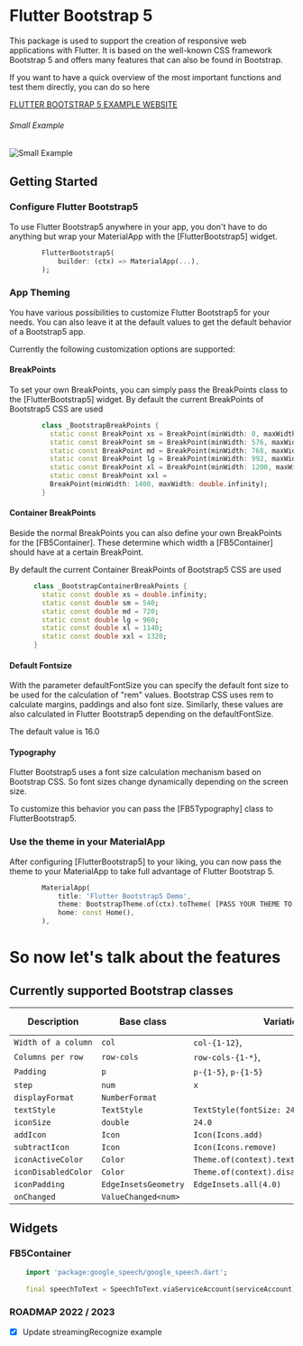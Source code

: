 # Flutter Bootstrap 5

This package is used to support the creation of responsive web applications with Flutter. 
It is based on the well-known CSS framework Bootstrap 5 and offers many features that can also be found in Bootstrap.

If you want to have a quick overview of the most important functions and test them directly, you can do so here

[FLUTTER BOOTSTRAP 5 EXAMPLE WEBSITE](https://flutter-bootstrap-5.web.app/#/)


###### Small Example
![Small Example](https://media.giphy.com/media/TGsjMX7RQu4IYCcJhD/giphy.gif)

## Getting Started

### Configure Flutter Bootstrap5

To use Flutter Bootstrap5 anywhere in your app, you don't have to do anything but wrap your MaterialApp with the [FlutterBootstrap5] widget.

```dart
        FlutterBootstrap5(
            builder: (ctx) => MaterialApp(...),
        );
```

### App Theming

You have various possibilities to customize Flutter Bootstrap5 for your needs.
You can also leave it at the default values to get the default behavior of a Bootstrap5 app.

Currently the following customization options are supported:

#### BreakPoints

To set your own BreakPoints, you can simply pass the BreakPoints class to the [FlutterBootstrap5] widget.
By default the current BreakPoints of Bootstrap5 CSS are used

```dart
        class _BootstrapBreakPoints {
          static const BreakPoint xs = BreakPoint(minWidth: 0, maxWidth: 576);
          static const BreakPoint sm = BreakPoint(minWidth: 576, maxWidth: 768);
          static const BreakPoint md = BreakPoint(minWidth: 768, maxWidth: 992);
          static const BreakPoint lg = BreakPoint(minWidth: 992, maxWidth: 1200);
          static const BreakPoint xl = BreakPoint(minWidth: 1200, maxWidth: 1400);
          static const BreakPoint xxl =
          BreakPoint(minWidth: 1400, maxWidth: double.infinity);
        }
```

#### Container BreakPoints

Beside the normal BreakPoints you can also define your own BreakPoints for the [FB5Container]. 
These determine which width a [FB5Container] should have at a certain BreakPoint.

By default the current Container BreakPoints of Bootstrap5 CSS are used

```dart
      class _BootstrapContainerBreakPoints {
        static const double xs = double.infinity;
        static const double sm = 540;
        static const double md = 720;
        static const double lg = 960;
        static const double xl = 1140;
        static const double xxl = 1320;
      }
```

#### Default Fontsize

With the parameter defaultFontSize you can specify the default font size to be used for the calculation of "rem" values. 
Bootstrap CSS uses rem to calculate margins, paddings and also font size. 
Similarly, these values are also calculated in Flutter Bootstrap5 depending on the defaultFontSize.

The default value is 16.0

#### Typography

Flutter Bootstrap5 uses a font size calculation mechanism based on Bootstrap CSS. 
So font sizes change dynamically depending on the screen size.

To customize this behavior you can pass the [FB5Typography] class to FlutterBootstrap5.



### Use the theme in your MaterialApp

After configuring [FlutterBootstrap5] to your liking,
you can now pass the theme to your MaterialApp to take full advantage of Flutter Bootstrap 5.

```dart
        MaterialApp(
            title: 'Flutter Bootstrap5 Demo',
            theme: BootstrapTheme.of(ctx).toTheme( [PASS YOUR THEME TO OVERRIDE BOOTSTRAP THEME IF YOU WANT TO] ),
            home: const Home(),
        ),
```

# So now let's talk about the features

## Currently supported Bootstrap classes

| Description               | Base class           | Variations                                | Responsive Supported |
|---------------------|----------------------|-------------------------------------------|----------------------|
| `Width of a column` | `col`                | `col-{1-12}`,                             |&check;|
| `Columns per row`   | `row-cols`           | `row-cols-{1-*}`,                         |&check;|
| `Padding`           | `p`                  | `p-{1-5}`, `p-{1-5}`                               ||
| `step`              | `num`                | `x`                                       ||
| `displayFormat`     | `NumberFormat`       |                                           ||
| `textStyle`         | `TextStyle`          | `TextStyle(fontSize: 24)`                 ||
| `iconSize`          | `double`             | `24.0`                                    ||
| `addIcon`           | `Icon`               | `Icon(Icons.add)`                         ||
| `subtractIcon`      | `Icon`               | `Icon(Icons.remove)`                      ||
| `iconActiveColor`   | `Color`              | `Theme.of(context).textTheme.button.color` ||
| `iconDisabledColor` | `Color`              | `Theme.of(context).disabledColor`         ||
| `iconPadding`       | `EdgeInsetsGeometry` | `EdgeInsets.all(4.0)`                     ||
| `onChanged`         | `ValueChanged<num>`  |                                           ||

## Widgets

### FB5Container

```dart
    import 'package:google_speech/google_speech.dart';
    
    final speechToText = SpeechToText.viaServiceAccount(serviceAccount);
```

### ROADMAP 2022 / 2023

- [x] Update streamingRecognize example


